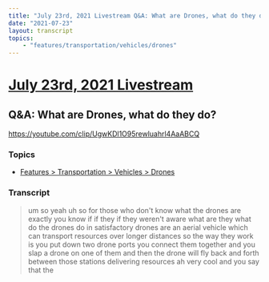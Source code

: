 ```yaml
---
title: "July 23rd, 2021 Livestream Q&A: What are Drones, what do they do?"
date: "2021-07-23"
layout: transcript
topics:
    - "features/transportation/vehicles/drones"
---
```

# [July 23rd, 2021 Livestream](../2021-07-23.md)
## Q&A: What are Drones, what do they do?
https://youtube.com/clip/UgwKDl1O95rewluahrl4AaABCQ

### Topics
* [Features > Transportation > Vehicles > Drones](../topics/features/transportation/vehicles/drones.md)

### Transcript

> um so yeah uh so for those who don't know what the drones are exactly you know if if they if they weren't aware what are they what do the drones do in satisfactory drones are an aerial vehicle which can transport resources over longer distances so the way they work is you put down two drone ports you connect them together and you slap a drone on one of them and then the drone will fly back and forth between those stations delivering resources ah very cool and you say that the
